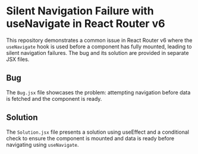 # Silent Navigation Failure with useNavigate in React Router v6

This repository demonstrates a common issue in React Router v6 where the `useNavigate` hook is used before a component has fully mounted, leading to silent navigation failures.  The bug and its solution are provided in separate JSX files.

## Bug
The `Bug.jsx` file showcases the problem: attempting navigation before data is fetched and the component is ready. 

## Solution
The `Solution.jsx` file presents a solution using useEffect and a conditional check to ensure the component is mounted and data is ready before navigating using `useNavigate`.